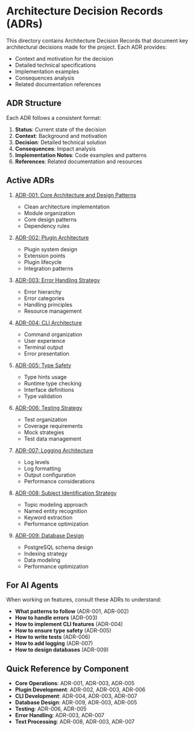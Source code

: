 # Architecture Decision Records (ADRs)

This directory contains Architecture Decision Records that document key architectural decisions made for the project. Each ADR provides:
- Context and motivation for the decision
- Detailed technical specifications
- Implementation examples
- Consequences analysis
- Related documentation references

## ADR Structure
Each ADR follows a consistent format:
1. **Status**: Current state of the decision
2. **Context**: Background and motivation
3. **Decision**: Detailed technical solution
4. **Consequences**: Impact analysis
5. **Implementation Notes**: Code examples and patterns
6. **References**: Related documentation and resources

## Active ADRs

1. [ADR-001: Core Architecture and Design Patterns](ADR-001-core-architecture.md)
   - Clean architecture implementation
   - Module organization
   - Core design patterns
   - Dependency rules

2. [ADR-002: Plugin Architecture](ADR-002-plugin-architecture.md)
   - Plugin system design
   - Extension points
   - Plugin lifecycle
   - Integration patterns

3. [ADR-003: Error Handling Strategy](ADR-003-error-handling.md)
   - Error hierarchy
   - Error categories
   - Handling principles
   - Resource management

4. [ADR-004: CLI Architecture](ADR-004-cli-architecture.md)
   - Command organization
   - User experience
   - Terminal output
   - Error presentation

5. [ADR-005: Type Safety](ADR-005-type-safety.md)
   - Type hints usage
   - Runtime type checking
   - Interface definitions
   - Type validation

6. [ADR-006: Testing Strategy](ADR-006-testing-strategy.md)
   - Test organization
   - Coverage requirements
   - Mock strategies
   - Test data management

7. [ADR-007: Logging Architecture](ADR-007-logging-architecture.md)
   - Log levels
   - Log formatting
   - Output configuration
   - Performance considerations

8. [ADR-008: Subject Identification Strategy](ADR-008-subject-identification-strategy.md)
   - Topic modeling approach
   - Named entity recognition
   - Keyword extraction
   - Performance optimization

9. [ADR-009: Database Design](ADR-009-database-design.md)
   - PostgreSQL schema design
   - Indexing strategy
   - Data modeling
   - Performance optimization

## For AI Agents

When working on features, consult these ADRs to understand:
- **What patterns to follow** (ADR-001, ADR-002)
- **How to handle errors** (ADR-003)
- **How to implement CLI features** (ADR-004)
- **How to ensure type safety** (ADR-005)
- **How to write tests** (ADR-006)
- **How to add logging** (ADR-007)
- **How to design databases** (ADR-009)

## Quick Reference by Component

- **Core Operations**: ADR-001, ADR-003, ADR-005
- **Plugin Development**: ADR-002, ADR-003, ADR-006
- **CLI Development**: ADR-004, ADR-003, ADR-007
- **Database Design**: ADR-009, ADR-003, ADR-005
- **Testing**: ADR-006, ADR-005
- **Error Handling**: ADR-003, ADR-007
- **Text Processing**: ADR-008, ADR-003, ADR-007

